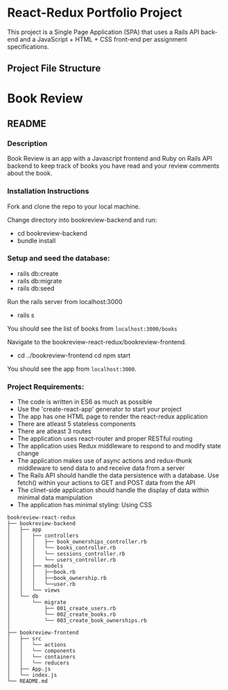 # React-Redux Portfolio Project
This project is a Single Page Application (SPA) that uses a Rails API back-end and a JavaScript + HTML + CSS front-end per assignment specifications.

## Project File Structure

# Book Review
## README
### Description
Book Review is an app with a Javascript frontend and Ruby on Rails API backend to keep track of books you have read and your review comments about the book. 

### Installation Instructions
Fork and clone the repo to your local machine.

Change directory into bookreview-backend and run:
* cd bookreview-backend
* bundle install

### Setup and seed the database:
* rails db:create
* rails db:migrate
* rails db:seed

Run the rails server from localhost:3000
* rails s

You should see the list of books from `localhost:3000/books`

Navigate to the bookreview-react-redux/bookreview-frontend.
* cd ../bookreview-frontend
cd npm start

You should see the app from `localhost:3000`.

### Project Requirements:
* The code is written in ES6 as much as possible
* Use the 'create-react-app' generator to start your project
* The app has one HTML page to render the react-redux application
* There are atleast 5 stateless components
* There are atleast 3 routes
* The application uses react-router and proper RESTful routing
* The application uses Redux middleware to respond to and modify state change
* The application makes use of async actions and redux-thunk middleware to send data to and receive data from a server
* The Rails API should handle the data persistence with a database. Use fetch() within your actions to GET and POST data from the API 
* The clinet-side application should handle the display of data within minimal data manipulation
* The application has minimal styling: Using CSS

```
bookreview-react-redux
├── bookreview-backend
│   ├── app
│   │   ├── controllers
│   │   │   ├── book_ownerships_controller.rb
│   │   │   └── books_controller.rb
│   │   │   └── sessions_controller.rb
│   │   │   └── users_controller.rb
│   │   ├── models
│   │   │   ├──book.rb
│   │   │   ├──book_ownership.rb
│   │   │   └──user.rb
│   │   └── views
│   └── db
│       └── migrate 
│           ├── 001_create_users.rb
│           └── 002_create_books.rb
│           └── 003_create_book_ownerships.rb
│
├── bookreview-frontend
│   ├── src
│   │   └── actions
│   │   └── components
│   │   └── containers
│   │   └── reducers
│   ├── App.js  
│   └── index.js
└── README.md
